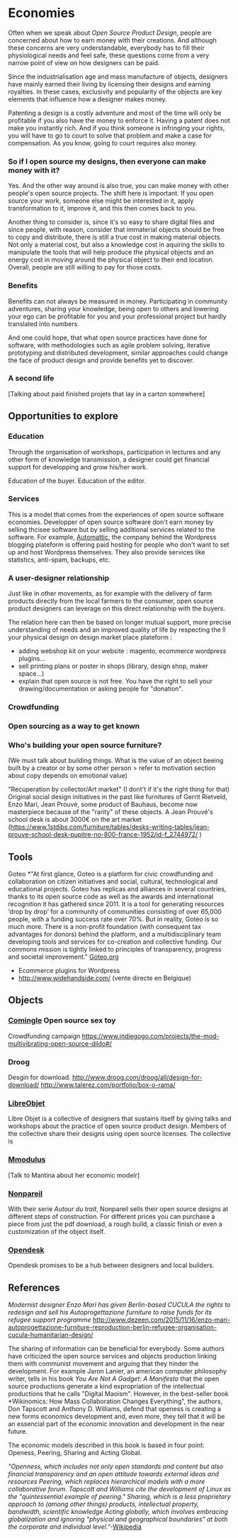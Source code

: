 Economies
========

Often when we speak about *Open Source Product Design*, people are concerned about how to earn money with their creations. And although these concerns are very understandable, everybody has to fill their physiological needs and feel safe, these questions come from a very narrow point of view on how designers can be paid.

Since the industrialisation age and mass manufacture of objects, designers have mainly earned their living by licensing their designs and earning royalties. In these cases, exclusivity and popularity of the objects are key elements that influence how a designer makes money.

Patenting a design is a costly adventure and most of the time will only be profitable if you also have the money to enforce it. Having a patent does not make you instantly rich. And if you think someone is infringing your rights, you will have to go to court to solve that problem and make a case for compensation. As you know, going to court requires also money.

### So if I open source my designs, then everyone can make money with it?

Yes. And the other way around is also true, you can make money with other people's open source projects. The shift here is important. If you open source your work, someone else might be interested in it, apply transformation to it, improve it, and this then comes back to you. 

Another thing to consider is, since it's so easy to share digital files and since people, with reason, consider that immaterial objects should be free to copy and distribute, there is still a true cost in making material objects. Not only a material cost, but also a knowledge cost in aquiring the skills to manipulate the tools that will help produce the physical objects and an energy cost in moving around the physical object to their end location. Overall, people are still willing to pay for those costs.

### Benefits

Benefits can not always be measured in money. Participating in community adventures, sharing your knowledge, being open to others and lowering your ego can be profitable for you and your professional project but hardly translated into numbers.

And one could hope, that what open source practices have done for software, with methodologies such as agile problem solving, iterative prototyping and distributed development, similar approaches could change the face of product design and provide benefits yet to discover.

### A second life

[Talking about paid finished projets that lay in a carton somewhere]

Opportunities to explore
----------------------------------
### Education
Through the organisation of workshops, participation in lectures and any other form of knowledge transmission, a designer could get financial support for developping and grow his/her work.

Education of the buyer.
Education of the editor.

### Services
This is a model that comes from the experiences of open source software economies. Developper of open source software don't earn money by selling thcisee software but by selling additional services related to the software. For example, [Automattic](https://automattic.com/ ), the company behind the Wordpress blogging plateform is offering paid hosting for people who don't want to set up and host Wordpress themselves. They also provide services like statistics, anti-spam, backups, etc.

### A user-designer relationship
Just like in other movements, as for example with the delivery of farm products directly from the local farmers to the consumer, open source product designers can leverage on this direct relationship with the buyers.

The relation here can then be based on longer mutual support, more precise understanding of needs and an improved quality of life by respecting the ll your physical design on design market place plateform : 
   - adding webshop kit on your website : magento, ecommerce wordpress plugins...
   - sell printing plans or poster in shops (library, design shop, maker space...)
   - explain that open source is not free. You have the right to sell your drawing/documentation
   or asking people for "donation".

### Crowdfunding

### Open sourcing as a way to get known

### Who's building your open source furniture?
(We must talk about building things. What is the value of an object beeing built by a creator or by some other person > refer to motivation section about copy depends on emotional value)

"Recuperation by collector/Art market" (I dont't if it's the right thing for that)
Original  social design initiatives in the past like furnitures of Gerrit  Rietveld, Enzo Mari, Jean Prouvé, some product of Bauhaus, become now  masterpiece because of the "rarity" of these objects. A Jean Prouvé's  school desk is about 3000€ on the art market
(https://www.1stdibs.com/furniture/tables/desks-writing-tables/jean-prouve-school-desk-pupitre-no-800-france-1952/id-f_2744972/ )

Tools
-------
 Goteo
 *"At first glance, Goteo is a platform for civic crowdfunding and  collaboration on citizen initiatives and social, cultural, technological  and educational projects. Goteo has replicas and alliances in several  countries, thanks to its open source code as well as the awards and  international recognition it has gathered since 2011. It is a tool for  generating resources ‘drop by drop’ for a community of communities  consisting of over 65,000 people, with a funding success rate over 70%. 
But in reality, Goteo is so much more. There is a non-profit  foundation (with consequent tax advantages for donors) behind the  platform, and a multidisciplinary team developing tools and services for  co-creation and collective funding. Our commons mission is tightly  linked to principles of transparency, progress and societal improvement." [Goteo.org](https://en.goteo.org/about)

 - Ecommerce plugins for Wordpress
 - http://www.widehandside.com/ (vente directe en Belgique)

Objects
-----------

### [Comingle](https://www.comingle.io/) Open source sex toy
Crowdfunding campaign https://www.indiegogo.com/projects/the-mod-multivibrating-open-source-dildo#/

### Droog
Desgin for download. http://www.droog.com/droog/all/design-for-download/
http://www.talerez.com/portfolio/box-o-rama/

### [LibreObjet](http://libreobjet.org ) 
Libre Objet is a collective of designers that sustains itself by giving talks and workshops about the practice of open source product design. Members of the collective share their designs using open source licenses. The collective is 

### [Mmodulus](http://mmodulus.com/ ) 
[Talk to Mantina about her economic modelr]

### [Nonpareil](https://nonpareil.be )
With their serie *Autour du trait*, Nonpareil sells their open source designs at different steps of construction. For different prices you can purchase a piece from just the pdf download, a rough build, a classic finish or even a customization of the object itself.

### [Opendesk](https://www.opendesk.cc/ )
Opendesk promises to be a hub between designers and local builders. 

References
----------------
*Modernist designer Enzo Mari has given Berlin-based CUCULA the rights to redesign and sell his Autoprogettazione furniture to raise funds for its refugee support programme*
http://www.dezeen.com/2015/11/16/enzo-mari-autoprogettazione-furniture-reproduction-berlin-refugee-organisation-cucula-humanitarian-design/

The sharing of information can be beneficial for everybody. Some authors have criticized the open source services and objects production linking them with communist  movement and arguing that they hinder the development. For example  Jaron Lanier, an american computer philosophy writer, tells in his book *You Are Not A Gadget: A Manifesto* that the open source productions generate a kind expropriation  of the intellectual productions that he calls "Digital Maoism".  However, in the best-seller book *Wikinomics: How Mass Collaboration  Changes Everything",  the authors, Don Tapscott and Anthony D. Williams, defend that openess  is creating a new forms economics development and, even more, they tell  that it will be an essencial part of the economic innovation and development in the near future.

The economic models described in this book is based in four point: Openess, Peering, Sharing and Acting Global.

*"Openness,  which includes not only open standards and content but  also financial  transparency and an open attitude towards external ideas  and resources
Peering,  which replaces hierarchical models with a more collaborative forum.  Tapscott and Williams cite the development of Linux  as the  "quintessential example of peering."
Sharing,  which is a less proprietary approach to (among other  things) products,  intellectual property, bandwidth, scientific knowledge
Acting  globally, which involves embracing globalization and ignoring   "physical and geographical boundaries" at both the corporate and   individual level."*-[Wikipedia](https://en.wikipedia.org/wiki/Wikinomics)

